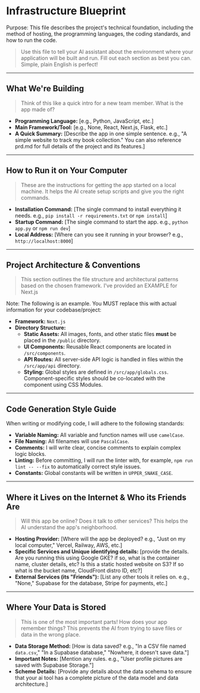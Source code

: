 # Infrastructure Blueprint

Purpose: This file describes the project's technical foundation, including the method of hosting, the programming languages, the coding standards, and how to run the code.

> Use this file to tell your AI assistant about the environment where your application will be built and run. Fill out each section as best you can. Simple, plain English is perfect!

---

## What We're Building

> Think of this like a quick intro for a new team member. What is the app made of?

* **Programming Language:** [e.g., Python, JavaScript, etc.]
* **Main Framework/Tool:** [e.g., None, React, Next.js, Flask, etc.]
* **A Quick Summary:** [Describe the app in one simple sentence. e.g., "A simple website to track my book collection." You can also reference prd.md for full details of the project and its features.]

---

<!-- This Section is optional. Use only if developing locally. -->
## How to Run it on Your Computer 

> These are the instructions for getting the app started on a local machine. It helps the AI create setup scripts and give you the right commands.

* **Installation Command:** [The single command to install everything it needs. e.g., `pip install -r requirements.txt` or `npm install`]
* **Startup Command:** [The single command to start the app. e.g., `python app.py` or `npm run dev`]
* **Local Address:** [Where can you see it running in your browser? e.g., `http://localhost:8000`]

---

## Project Architecture & Conventions

> This section outlines the file structure and architectural patterns based on the chosen framework. I've provided an EXAMPLE for Next.js

Note: The following is an example. You MUST replace this with actual information for your codebase/project: 
* **Framework:** `Next.js`
* **Directory Structure:**
    * **Static Assets:** All images, fonts, and other static files **must** be placed in the `/public` directory.
    * **UI Components:** Reusable React components are located in `/src/components`.
    * **API Routes:** All server-side API logic is handled in files within the `/src/app/api` directory.
    * **Styling:** Global styles are defined in `/src/app/globals.css`. Component-specific styles should be co-located with the component using CSS Modules.

---

## Code Generation Style Guide

When writing or modifying code, I will adhere to the following standards:

* **Variable Naming:** All variable and function names will use `camelCase`.
* **File Naming:** All filenames will use `PascalCase`.
* **Comments:** I will write clear, concise comments to explain complex logic blocks.
* **Linting:** Before committing, I will run the linter with, for example, `npm run lint -- --fix` to automatically correct style issues.
* **Constants:** Global constants will be written in `UPPER_SNAKE_CASE`.

---

<!-- This Section is optional. Use only if running on a cloud provider or service platform. -->
## Where it Lives on the Internet & Who its Friends Are

> Will this app be online? Does it talk to other services? This helps the AI understand the app's neighborhood.

* **Hosting Provider:** [Where will the app be deployed? e.g., "Just on my local computer," Vercel, Railway, AWS, etc.]
* **Specific Services and Unique identifying details:** [provide the details. Are you running this using Google GKE? if so, what is the container name, cluster details, etc?  Is this a static hosted website on S3? If so what is the bucket name, CloudFront distro ID, etc?]
* **External Services (its "Friends"):** [List any other tools it relies on. e.g., "None," Supabase for the database, Stripe for payments, etc.]

---

## Where Your Data is Stored

> This is one of the most important parts! How does your app remember things? This prevents the AI from trying to save files or data in the wrong place.

* **Data Storage Method:** [How is data saved? e.g., "In a CSV file named `data.csv`," "In a Supabase database," "Nowhere, it doesn't save data."]
* **Important Notes:** [Mention any rules. e.g., "User profile pictures are saved with Supabase Storage."]
* **Scheme Details:** [Provide any details about the data scehema to ensure that your ai tool has a complete picture of the data model and data architecture.]